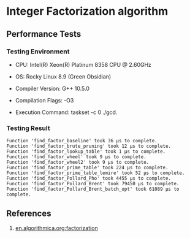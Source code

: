 # Integer Factorization algorithm

## Performance Tests

### Testing Environment

+ CPU: Intel(R) Xeon(R) Platinum 8358 CPU @ 2.60GHz

+ OS: Rocky Linux 8.9 (Green Obsidian)

+ Compiler Version: G++ 10.5.0

+ Compilation Flags: -O3

+ Execution Command: taskset -c 0 ./gcd.

### Testing Result

```
Function 'find_factor_baseline' took 36 µs to complete.
Function 'find_factor_brute_pruning' took 12 µs to complete.
Function 'find_factor_lookup_table' took 1 µs to complete.
Function 'find_factor_wheel' took 9 µs to complete.
Function 'find_factor_wheel2' took 9 µs to complete.
Function 'find_factor_prime_table' took 224 µs to complete.
Function 'find_factor_prime_table_lemire' took 52 µs to complete.
Function 'find_factor_Pollard_Pho' took 4455 µs to complete.
Function 'find_factor_Pollard_Brent' took 79450 µs to complete.
Function 'find_factor_Pollard_Brent_batch_opt' took 61089 µs to complete.
```

## References

1. [en.algorithmica.org:factorization](https://en.algorithmica.org/hpc/algorithms/factorization/)